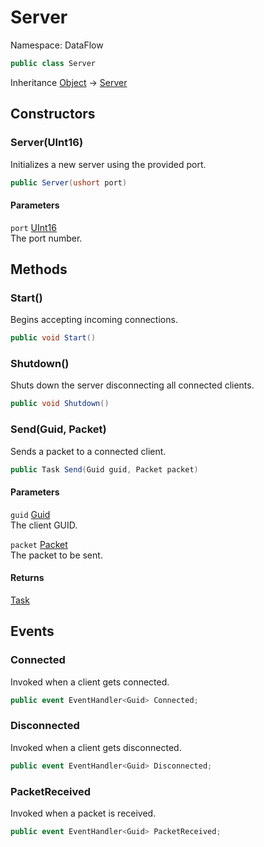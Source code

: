 # Server

Namespace: DataFlow

```csharp
public class Server
```

Inheritance [Object](https://docs.microsoft.com/en-us/dotnet/api/system.object) → [Server](./dataflow.server.md)

## Constructors

### **Server(UInt16)**

Initializes a new server using the provided port.

```csharp
public Server(ushort port)
```

#### Parameters

`port` [UInt16](https://docs.microsoft.com/en-us/dotnet/api/system.uint16)<br>
 The port number.

## Methods

### **Start()**

Begins accepting incoming connections.

```csharp
public void Start()
```

### **Shutdown()**

Shuts down the server disconnecting all connected clients.

```csharp
public void Shutdown()
```

### **Send(Guid, Packet)**

Sends a packet to a connected client.

```csharp
public Task Send(Guid guid, Packet packet)
```

#### Parameters

`guid` [Guid](https://docs.microsoft.com/en-us/dotnet/api/system.guid)<br>
 The client GUID.

`packet` [Packet](./dataflow.packet.md)<br>
 The packet to be sent.

#### Returns

[Task](https://docs.microsoft.com/en-us/dotnet/api/system.threading.tasks.task)<br>

## Events

### **Connected**

Invoked when a client gets connected.

```csharp
public event EventHandler<Guid> Connected;
```

### **Disconnected**

Invoked when a client gets disconnected.

```csharp
public event EventHandler<Guid> Disconnected;
```

### **PacketReceived**

Invoked when a packet is received.

```csharp
public event EventHandler<Guid> PacketReceived;
```
